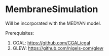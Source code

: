 # MembraneSimulation

Will be incorporated with the MEDYAN model.

Prerequisites:  
1. CGAL: https://github.com/CGAL/cgal
2. GLEW: https://github.com/nigels-com/glew
